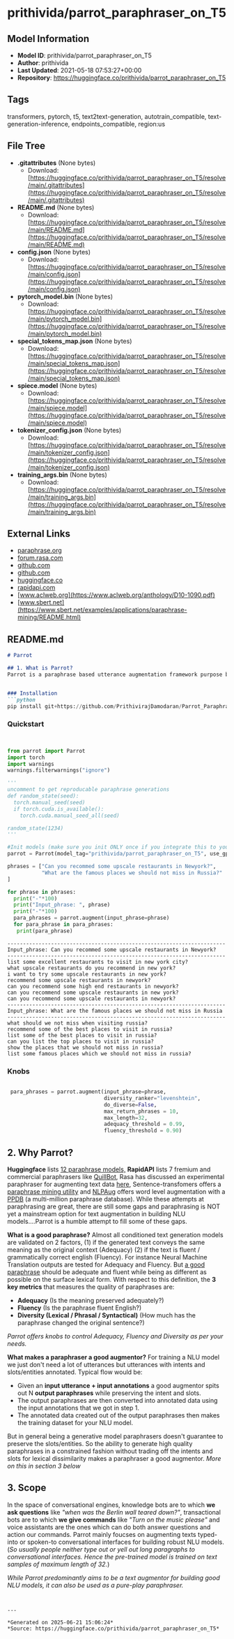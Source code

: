 # prithivida/parrot_paraphraser_on_T5

## Model Information

- **Model ID**: prithivida/parrot_paraphraser_on_T5
- **Author**: prithivida
- **Last Updated**: 2021-05-18 07:53:27+00:00
- **Repository**: https://huggingface.co/prithivida/parrot_paraphraser_on_T5

## Tags

transformers, pytorch, t5, text2text-generation, autotrain_compatible, text-generation-inference, endpoints_compatible, region:us

## File Tree

- **.gitattributes** (None bytes)
  - Download: [https://huggingface.co/prithivida/parrot_paraphraser_on_T5/resolve/main/.gitattributes](https://huggingface.co/prithivida/parrot_paraphraser_on_T5/resolve/main/.gitattributes)
- **README.md** (None bytes)
  - Download: [https://huggingface.co/prithivida/parrot_paraphraser_on_T5/resolve/main/README.md](https://huggingface.co/prithivida/parrot_paraphraser_on_T5/resolve/main/README.md)
- **config.json** (None bytes)
  - Download: [https://huggingface.co/prithivida/parrot_paraphraser_on_T5/resolve/main/config.json](https://huggingface.co/prithivida/parrot_paraphraser_on_T5/resolve/main/config.json)
- **pytorch_model.bin** (None bytes)
  - Download: [https://huggingface.co/prithivida/parrot_paraphraser_on_T5/resolve/main/pytorch_model.bin](https://huggingface.co/prithivida/parrot_paraphraser_on_T5/resolve/main/pytorch_model.bin)
- **special_tokens_map.json** (None bytes)
  - Download: [https://huggingface.co/prithivida/parrot_paraphraser_on_T5/resolve/main/special_tokens_map.json](https://huggingface.co/prithivida/parrot_paraphraser_on_T5/resolve/main/special_tokens_map.json)
- **spiece.model** (None bytes)
  - Download: [https://huggingface.co/prithivida/parrot_paraphraser_on_T5/resolve/main/spiece.model](https://huggingface.co/prithivida/parrot_paraphraser_on_T5/resolve/main/spiece.model)
- **tokenizer_config.json** (None bytes)
  - Download: [https://huggingface.co/prithivida/parrot_paraphraser_on_T5/resolve/main/tokenizer_config.json](https://huggingface.co/prithivida/parrot_paraphraser_on_T5/resolve/main/tokenizer_config.json)
- **training_args.bin** (None bytes)
  - Download: [https://huggingface.co/prithivida/parrot_paraphraser_on_T5/resolve/main/training_args.bin](https://huggingface.co/prithivida/parrot_paraphraser_on_T5/resolve/main/training_args.bin)


## External Links

- [paraphrase.org](http://paraphrase.org/#/download)
- [forum.rasa.com](https://forum.rasa.com/t/paraphrasing-for-nlu-data-augmentation-experimental/27744)
- [github.com](https://github.com/PrithivirajDamodaran/Parrot)
- [github.com](https://github.com/makcedward/nlpaug)
- [huggingface.co](https://huggingface.co/models?pipeline_tag=text2text-generation&search=paraphrase)
- [rapidapi.com](https://rapidapi.com/search/paraphrase?section=apis&page=1)
- [www.aclweb.org](https://www.aclweb.org/anthology/D10-1090.pdf)
- [www.sbert.net](https://www.sbert.net/examples/applications/paraphrase-mining/README.html)


## README.md

```markdown
# Parrot

## 1. What is Parrot?
Parrot is a paraphrase based utterance augmentation framework purpose built to accelerate training NLU models. A paraphrase framework is more than just a paraphrasing model. For more  details on the library and usage please refer to the [github page](https://github.com/PrithivirajDamodaran/Parrot)


### Installation
```python
pip install git+https://github.com/PrithivirajDamodaran/Parrot_Paraphraser.git
```

### Quickstart

```python


from parrot import Parrot
import torch
import warnings
warnings.filterwarnings("ignore")

''' 
uncomment to get reproducable paraphrase generations
def random_state(seed):
  torch.manual_seed(seed)
  if torch.cuda.is_available():
    torch.cuda.manual_seed_all(seed)

random_state(1234)
'''

#Init models (make sure you init ONLY once if you integrate this to your code)
parrot = Parrot(model_tag="prithivida/parrot_paraphraser_on_T5", use_gpu=False)

phrases = ["Can you recommed some upscale restaurants in Newyork?",
           "What are the famous places we should not miss in Russia?"
]

for phrase in phrases:
  print("-"*100)
  print("Input_phrase: ", phrase)
  print("-"*100)
  para_phrases = parrot.augment(input_phrase=phrase)
  for para_phrase in para_phrases:
   print(para_phrase)
```

```
----------------------------------------------------------------------
Input_phrase: Can you recommed some upscale restaurants in Newyork?
----------------------------------------------------------------------
list some excellent restaurants to visit in new york city?
what upscale restaurants do you recommend in new york?
i want to try some upscale restaurants in new york?
recommend some upscale restaurants in newyork?
can you recommend some high end restaurants in newyork?
can you recommend some upscale restaurants in new york?
can you recommend some upscale restaurants in newyork?
----------------------------------------------------------------------
Input_phrase: What are the famous places we should not miss in Russia
----------------------------------------------------------------------
what should we not miss when visiting russia?
recommend some of the best places to visit in russia?
list some of the best places to visit in russia?
can you list the top places to visit in russia?
show the places that we should not miss in russia?
list some famous places which we should not miss in russia?
```


### Knobs

```python

 para_phrases = parrot.augment(input_phrase=phrase, 
                               diversity_ranker="levenshtein",
                               do_diverse=False, 
                               max_return_phrases = 10, 
                               max_length=32, 
                               adequacy_threshold = 0.99, 
                               fluency_threshold = 0.90)

```





## 2. Why Parrot?
**Huggingface** lists [12 paraphrase models,](https://huggingface.co/models?pipeline_tag=text2text-generation&search=paraphrase)  **RapidAPI** lists 7 fremium and commercial paraphrasers like [QuillBot](https://rapidapi.com/search/paraphrase?section=apis&page=1), Rasa has discussed an experimental paraphraser for augmenting text data [here](https://forum.rasa.com/t/paraphrasing-for-nlu-data-augmentation-experimental/27744), Sentence-transfomers offers a [paraphrase mining utility](https://www.sbert.net/examples/applications/paraphrase-mining/README.html) and [NLPAug](https://github.com/makcedward/nlpaug) offers word level augmentation with a [PPDB](http://paraphrase.org/#/download) (a multi-million paraphrase database). While these attempts at paraphrasing are great, there are still some gaps and paraphrasing is NOT yet a mainstream option for text augmentation in building NLU models....Parrot is a humble attempt to fill some of these gaps.

**What is a good paraphrase?** Almost all conditioned text generation models are validated  on 2 factors, (1) if the generated text conveys the same meaning as the original context (Adequacy) (2) if the text is fluent / grammatically correct english (Fluency). For instance Neural Machine Translation outputs are tested for Adequacy and Fluency. But [a good paraphrase](https://www.aclweb.org/anthology/D10-1090.pdf) should be adequate and fluent while being as different as possible on the surface lexical form. With respect to this definition, the  **3 key metrics** that measures the quality of paraphrases are:
 - **Adequacy** (Is the meaning preserved adequately?) 
 - **Fluency** (Is the paraphrase fluent English?) 
 - **Diversity (Lexical / Phrasal / Syntactical)** (How much has the paraphrase changed the original sentence?)

*Parrot offers knobs to control Adequacy, Fluency and Diversity as per your needs.*

**What makes a paraphraser a good augmentor?** For training a NLU model we just don't need a lot of utterances but utterances with intents and slots/entities annotated. Typical flow would be:
- Given an **input utterance  + input annotations** a good augmentor spits out N **output paraphrases** while preserving the intent and slots. 
 - The output paraphrases are then converted into annotated data using the input annotations that we got in step 1.
 - The annotated data created out of the output paraphrases then makes the training dataset for your NLU model.

But in general being a generative model paraphrasers doesn't guarantee to preserve the slots/entities. So the ability to generate high quality paraphrases in a constrained fashion without trading off the intents and slots for lexical dissimilarity makes a paraphraser a good augmentor. *More on this in section 3 below*

## 3. Scope

In the space of conversational engines, knowledge bots are to which **we ask questions** like *"when was the Berlin wall teared down?"*, transactional bots are to which **we give commands** like *"Turn on the music please"* and voice assistants are the ones which can do both answer questions and action our commands. Parrot mainly foucses on augmenting texts typed-into or spoken-to conversational interfaces for building robust NLU models. (*So usually people neither type out or yell out long paragraphs to conversational interfaces. Hence the pre-trained model is trained  on text samples of maximum length of 32.*)

*While Parrot predominantly aims to be a text augmentor for building good NLU models, it can also be used as a pure-play paraphraser.*



```


---

*Generated on 2025-06-21 15:06:24*
*Source: https://huggingface.co/prithivida/parrot_paraphraser_on_T5*
